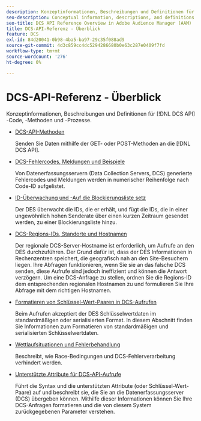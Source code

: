 ```yaml
---
description: Konzeptinformationen, Beschreibungen und Definitionen für DCS-API-Code, -Methoden und -Prozesse.
seo-description: Conceptual information, descriptions, and definitions for DCS API code, methods, and processes in Adobe Audience Manager (AAM).
seo-title: DCS API Reference Overview in Adobe Audience Manager (AAM)
title: DCS-API-Referenz - Überblick
feature: DCS
exl-id: 84d20041-0b98-4ba5-ba97-29c35f088ad9
source-git-commit: 4d3c859cc4dc5294286680b0e63c287e0409f7fd
workflow-type: tm+mt
source-wordcount: '276'
ht-degree: 0%

---
```


# DCS-API-Referenz - Überblick

Konzeptinformationen, Beschreibungen und Definitionen für [!DNL DCS API] -Code, -Methoden und -Prozesse.

* [DCS-API-Methoden](/help/using/api/dcs-intro/dcs-api-reference/dcs-api-methods.md)

  Senden Sie Daten mithilfe der GET- oder POST-Methoden an die [!DNL DCS API].

* [DCS-Fehlercodes, Meldungen und Beispiele](/help/using/api/dcs-intro/dcs-api-reference/dcs-error-codes.md)

  Von Datenerfassungsservern (Data Collection Servers, DCS) generierte Fehlercodes und Meldungen werden in numerischer Reihenfolge nach Code-ID aufgelistet.

* [ID-Überwachung und -Auf die Blockierungsliste setz](/help/using/api/dcs-intro/dcs-api-reference/id-monitoring-denylisting.md)

  Der DES überwacht die IDs, die er erhält, und fügt die IDs, die in einer ungewöhnlich hohen Senderate über einen kurzen Zeitraum gesendet werden, zu einer Blockierungsliste hinzu.

* [DCS-Regions-IDs, Standorte und Hostnamen](/help/using/api/dcs-intro/dcs-api-reference/dcs-regions.md)

  Der regionale DCS-Server-Hostname ist erforderlich, um Aufrufe an den DES durchzuführen. Der Grund dafür ist, dass der DES Informationen in Rechenzentren speichert, die geografisch nah an den Site-Besuchern liegen. Ihre Abfragen funktionieren, wenn Sie sie an das falsche DCS senden, diese Aufrufe sind jedoch ineffizient und können die Antwort verzögern. Um eine DCS-Anfrage zu stellen, ordnen Sie die Regions-ID dem entsprechenden regionalen Hostnamen zu und formulieren Sie Ihre Abfrage mit dem richtigen Hostnamen.

* [Formatieren von Schlüssel-Wert-Paaren in DCS-Aufrufen](/help/using/api/dcs-intro/dcs-api-reference/dcs-key-format.md)

  Beim Aufrufen akzeptiert der DES Schlüsselwertdaten im standardmäßigen oder serialisierten Format. In diesem Abschnitt finden Sie Informationen zum Formatieren von standardmäßigen und serialisierten Schlüsselwertdaten.

* [Wettlaufsituationen und Fehlerbehandlung](/help/using/api/dcs-intro/dcs-api-reference/dcs-race-conditions.md)

  Beschreibt, wie Race-Bedingungen und DCS-Fehlerverarbeitung verhindert werden.

* [Unterstützte Attribute für DCS-API-Aufrufe](/help/using/api/dcs-intro/dcs-api-reference/dcs-keys.md)

  Führt die Syntax und die unterstützten Attribute (oder Schlüssel-Wert-Paare) auf und beschreibt sie, die Sie an die Datenerfassungsserver (DCS) übergeben können. Mithilfe dieser Informationen können Sie Ihre DCS-Anfragen formatieren und die von diesem System zurückgegebenen Parameter verstehen.
